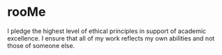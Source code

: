 # rooMe

I pledge the highest level of ethical principles in support of academic excellence.  I ensure that all of my work reflects my own abilities and not those of someone else.
